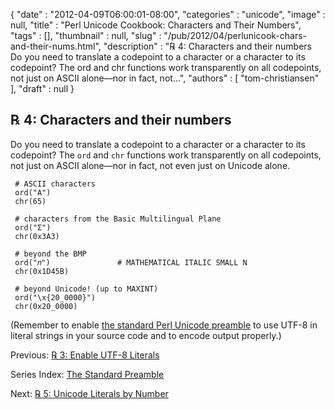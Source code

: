 {
   "date" : "2012-04-09T06:00:01-08:00",
   "categories" : "unicode",
   "image" : null,
   "title" : "Perl Unicode Cookbook: Characters and Their Numbers",
   "tags" : [],
   "thumbnail" : null,
   "slug" : "/pub/2012/04/perlunicook-chars-and-their-nums.html",
   "description" : "℞ 4: Characters and their numbers Do you need to translate a codepoint to a character or a character to its codepoint? The ord and chr functions work transparently on all codepoints, not just on ASCII alone&mdash;nor in fact, not...",
   "authors" : [
      "tom-christiansen"
   ],
   "draft" : null
}



℞ 4: Characters and their numbers
---------------------------------

Do you need to translate a codepoint to a character or a character to its codepoint? The `ord` and `chr` functions work transparently on all codepoints, not just on ASCII alone—nor in fact, not even just on Unicode alone.

     # ASCII characters
     ord("A")
     chr(65)

     # characters from the Basic Multilingual Plane
     ord("Σ")
     chr(0x3A3)

     # beyond the BMP
     ord("𝑛")               # MATHEMATICAL ITALIC SMALL N
     chr(0x1D45B)

     # beyond Unicode! (up to MAXINT)
     ord("\x{20_0000}")
     chr(0x20_0000)

(Remember to enable [the standard Perl Unicode preamble](/pub/2012/04/perlunicook-standard-preamble.html) to use UTF-8 in literal strings in your source code and to encode output properly.)

Previous: [℞ 3: Enable UTF-8 Literals](/pub/2012/04/perlunicook-enable-utf-8-literals.html)

Series Index: [The Standard Preamble](/pub/2012/04/perlunicook-standard-preamble.html)

Next: [℞ 5: Unicode Literals by Number](/pub/2012/04/perlunicook-unicode-literals-by-number.html)
